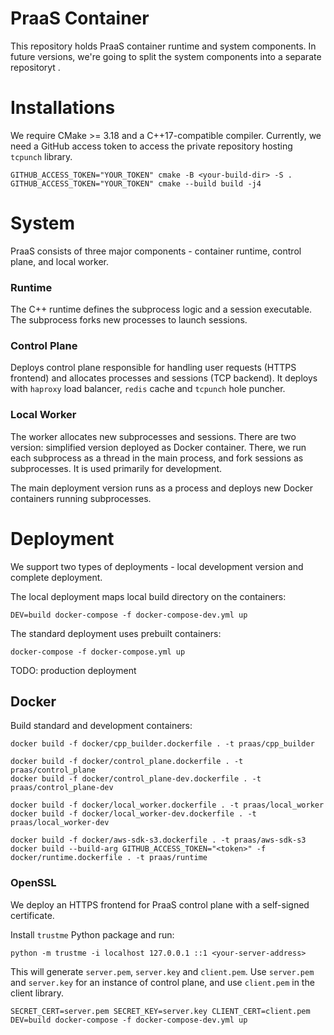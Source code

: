 # PraaS Container

This repository holds PraaS container runtime and system components.
In future versions, we're going to split the system components into a separate repositoryt .

# Installations

We require CMake >= 3.18 and a C++17-compatible compiler.
Currently, we need a GitHub access token to access the private repository
hosting `tcpunch` library.

```
GITHUB_ACCESS_TOKEN="YOUR_TOKEN" cmake -B <your-build-dir> -S .
GITHUB_ACCESS_TOKEN="YOUR_TOKEN" cmake --build build -j4
```

# System

PraaS consists of three major components - container runtime, control plane, and local worker.

### Runtime

The C++ runtime defines the subprocess logic and a session executable.
The subprocess forks new processes to launch sessions.

### Control Plane

Deploys control plane responsible for handling user requests (HTTPS frontend) and allocates
processes and sessions (TCP backend).
It deploys with `haproxy` load balancer, `redis` cache and `tcpunch` hole puncher.

### Local Worker

The worker allocates new subprocesses and sessions.
There are two version: simplified version deployed as Docker container. There, we run
each subprocess as a thread in the main process, and fork sessions as subprocesses.
It is used primarily for development.

The main deployment version runs as a process and deploys new Docker containers running
subprocesses.

# Deployment

We support two types of deployments - local development version and complete deployment.

The local deployment maps local build directory on the containers:

```
DEV=build docker-compose -f docker-compose-dev.yml up
```

The standard deployment uses prebuilt containers:

```
docker-compose -f docker-compose.yml up
```

TODO: production deployment

## Docker

Build standard and development containers:

```
docker build -f docker/cpp_builder.dockerfile . -t praas/cpp_builder

docker build -f docker/control_plane.dockerfile . -t praas/control_plane
docker build -f docker/control_plane-dev.dockerfile . -t praas/control_plane-dev

docker build -f docker/local_worker.dockerfile . -t praas/local_worker
docker build -f docker/local_worker-dev.dockerfile . -t praas/local_worker-dev

docker build -f docker/aws-sdk-s3.dockerfile . -t praas/aws-sdk-s3
docker build --build-arg GITHUB_ACCESS_TOKEN="<token>" -f docker/runtime.dockerfile . -t praas/runtime
```

### OpenSSL

We deploy an HTTPS frontend for PraaS control plane with a self-signed certificate.

Install `trustme` Python package and run:

```cli
python -m trustme -i localhost 127.0.0.1 ::1 <your-server-address>
```

This will generate `server.pem`, `server.key` and `client.pem`. Use `server.pem` and `server.key`
for an instance of control plane, and use `client.pem` in the client library.

```
SECRET_CERT=server.pem SECRET_KEY=server.key CLIENT_CERT=client.pem DEV=build docker-compose -f docker-compose-dev.yml up
```
